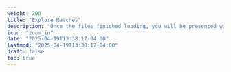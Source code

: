 ```yaml
---
weight: 200
title: "Explore Matches"
description: "Once the files finished loading, you will be presented with the main BDIViz interface."
icon: "zoom_in"
date: "2025-04-19T13:38:17-04:00"
lastmod: "2025-04-19T13:38:17-04:00"
draft: false
toc: true
---
```

